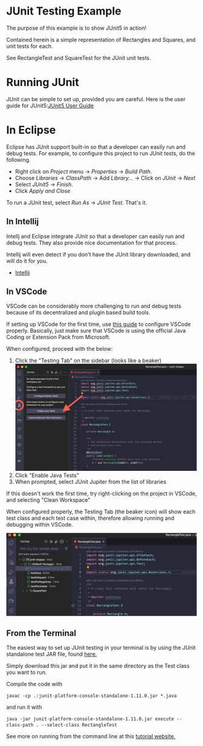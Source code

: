 # JUnit Testing Example

The purpose of this example is to show JUnit5 in action!

Contained herein is a simple representation of Rectangles 
and Squares, and unit tests for each. 

See RectangleTest and SquareTest for the JUnit unit tests.

# Running JUnit

JUnit can be simple to set up, provided you are careful. Here is the user guide for JUnit5:[JUnit5 User Guide](https://junit.org/junit5/docs/snapshot/user-guide/)

# In Eclipse

Eclipse has JUnit support built-in so that a developer can easily run and debug tests. For example, to configure this project to run JUnit tests, do the following.


* Right click on *Project* menu ->  *Properties* -> *Build Path*.
* Choose *Libraries* -> *ClassPath* -> Add *Library...* -> Click on *JUnit* -> *Next*
* Select *JUnit5* -> *Finish*.
* Click *Apply and Close*

To run a JUnit test, select *Run As* -> *JUnit Test*. That's it.

## In Intellij

Intellj and Eclipse integrate JUnit so that a developer can easily run and debug tests.
They also provide nice documentation for that process. 

Intellij will even detect if you don't have the JUnit library
downloaded, and will do it for you. 

- [Intellij](https://www.jetbrains.com/help/idea/junit.html#intellij)




## In VSCode

VSCode can be considerably more challenging to run and debug tests because
of its decentralized and plugin based build tools. 

If setting up VSCode for the first time, use [this guide](https://code.visualstudio.com/docs/languages/java#_install-visual-studio-code-for-java)
to configure VSCode properly. Basically, just make sure that VSCode is using the official 
Java Coding or Extension Pack from Microsoft.

When configured, proceed with the below:

1. Click the "Testing Tab" on the sidebar (looks like a beaker)
![TestingTab.png](resources/TestingTab.png)
2. Click "Enable Java Tests"
3. When prompted, select JUnit Jupiter from the list of libraries

If this doesn't work the first time, try right-clicking on the project in VSCode, 
and selecting "Clean Workspace"

When configured properly, the Testing Tab (the beaker icon) will show each test class and each test case
within, therefore allowing running and debugging within VSCode.

![TestingConfigured.png](resources/TestingConfigured.png)


## From the Terminal

The easiest way to set up JUnit testing in your terminal
is by using the JUnit standalone test JAR file, found
[here.](https://repo1.maven.org/maven2/org/junit/platform/junit-platform-console-standalone/1.11.0/junit-platform-console-standalone-1.11.0.jar)


Simply download this jar and put it in the same directory 
as the Test class you want to run.

Compile the code with 

    javac -cp .:junit-platform-console-standalone-1.11.0.jar *.java

and run it with

    java -jar junit-platform-console-standalone-1.11.0.jar execute --class-path . --select-class RectangleTest

See more on running from the command line at this
[tutorial website.](https://www.baeldung.com/junit-run-from-command-line)

